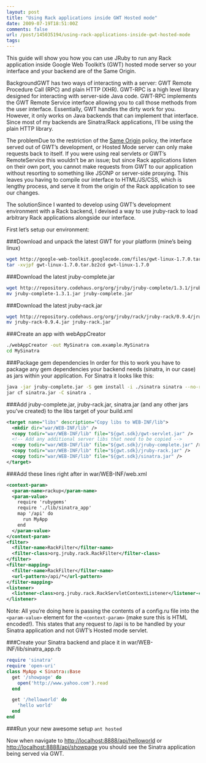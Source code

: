 ```yaml
---
layout: post
title: "Using Rack applications inside GWT Hosted mode"
date: 2009-07-19T18:51:00Z
comments: false
url: /post/145035194/using-rack-applications-inside-gwt-hosted-mode
tags:
---
```




This guide will show you how you can use JRuby to run any Rack application inside Google Web Toolkit’s (GWT) hosted mode server so your interface and your backend are of the Same Origin.

BackgroundGWT has two ways of interacting with a server: GWT Remote Procedure Call (RPC) and plain HTTP (XHR). GWT-RPC is a high level library designed for interacting with server-side Java code. GWT-RPC implements the GWT Remote Service interface allowing you to call those methods from the user interface. Essentially, GWT handles the dirty work for you. However, it only works on Java backends that can implement that interface. Since most of my backends are Sinatra/Rack applications, I’ll be using the plain HTTP library.

The problemDue to the restriction of the [Same Origin](http://en.wikipedia.org/wiki/Same_origin_policy) policy, the interface served out of GWT’s development, or Hosted Mode server can only make requests back to itself. If you were using real servlets or GWT’s RemoteService this wouldn’t be an issue; but since Rack applications listen on their own port, you cannot make requests from GWT to our application without resorting to something like JSONP or server-side proxying. This leaves you having to compile our interface to HTML/JS/CSS, which is lengthy process, and serve it from the origin of the Rack application to see our changes.

The solutionSince I wanted to develop using GWT’s development environment with a Rack backend, I devised a way to use jruby-rack to load arbitrary Rack applications alongside our interface.

First let’s setup our environment:

###Download and unpack the latest GWT for your platform (mine’s being linux)

```sh
wget http://google-web-toolkit.googlecode.com/files/gwt-linux-1.7.0.tar.bz2
tar -xvjpf gwt-linux-1.7.0.tar.bz2cd gwt-linux-1.7.0
```

###Download the latest jruby-complete.jar

```sh
wget http://repository.codehaus.org/org/jruby/jruby-complete/1.3.1/jruby-complete-1.3.1.jar
mv jruby-complete-1.3.1.jar jruby-complete.jar
```

###Download the latest jruby-rack.jar

```sh
wget http://repository.codehaus.org/org/jruby/rack/jruby-rack/0.9.4/jruby-rack-0.9.4.jar
mv jruby-rack-0.9.4.jar jruby-rack.jar
```

###Create an app with webAppCreator
```sh
./webAppCreator -out MySinatra com.example.MySinatra
cd MySinatra
```


###Package gem dependencies
In order for this to work you have to package any gem dependencies your backend needs (sinatra, in our case) as jars within your application. For Sinatra it looks like this:

```sh
java -jar jruby-complete.jar -S gem install -i ./sinatra sinatra --no-rdoc --no-ri
jar cf sinatra.jar -C sinatra .
```

###Add jruby-complete.jar, jruby-rack.jar, sinatra.jar (and any other jars you’ve created) to the libs target of your build.xml

```xml
<target name="libs" description="Copy libs to WEB-INF/lib">
  <mkdir dir="war/WEB-INF/lib" />
  <copy todir="war/WEB-INF/lib" file="${gwt.sdk}/gwt-servlet.jar" />
  <!-- Add any additional server libs that need to be copied -->
  <copy todir="war/WEB-INF/lib" file="${gwt.sdk}/jruby-complete.jar" />
  <copy todir="war/WEB-INF/lib" file="${gwt.sdk}/jruby-rack.jar" />
  <copy todir="war/WEB-INF/lib" file="${gwt.sdk}/sinatra.jar" />
</target>
```

###Add these lines right after <web-app> in war/WEB-INF/web.xml
```xml
<context-param>
  <param-name>rackup</param-name>
  <param-value>
    require 'rubygems'
    require './lib/sinatra_app'
    map '/api' do
      run MyApp 
    end
  </param-value>
</context-param>
<filter>
  <filter-name>RackFilter</filter-name>
  <filter-class>org.jruby.rack.RackFilter</filter-class>
</filter>
<filter-mapping>
  <filter-name>RackFilter</filter-name>
  <url-pattern>/api/*</url-pattern>
</filter-mapping>
<listener>
  <listener-class>org.jruby.rack.RackServletContextListener</listener-class>
</listener>
```

Note: All you’re doing here is passing the contents of a config.ru file into the `<param-value>` element for the `<context-param>` (make sure this is HTML encoded!). This states that any request to /api is to be handled by your Sinatra application and not GWT’s Hosted mode servlet.

###Create your Sinatra backend and place it in war/WEB-INF/lib/sinatra_app.rb

```ruby
require 'sinatra'
require 'open-uri'
class MyApp < Sinatra::Base
  get '/showpage' do
    open('http://www.yahoo.com').read
  end

  get '/helloworld' do
    'hello world'
  end
end
```

###Run your new awesome setup
`ant hosted`

Now when navigate to [http://localhost:8888/api/helloworld](http://localhost:8888/api/helloworld) or [http://localhost:8888/api/showpage](http://localhost:8888/api/showpage) you should see the Sinatra application being served via GWT.
